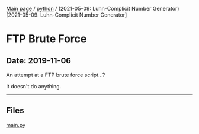 [Main page](/) / [python](/python) / (2021-05-09: Luhn-Complicit Number Generator)[2021-05-09: Luhn-Complicit Number Generator]

# FTP Brute Force

## Date: 2019-11-06

An attempt at a FTP brute force script...?

It doesn't do anything.

-----

## Files

[main.py](main.py)